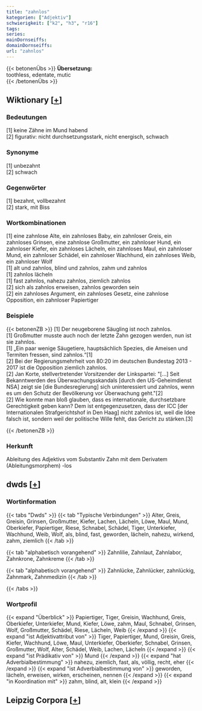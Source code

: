 ```yaml
---
title: "zahnlos"
kategorien: ["Adjektiv"]
schwierigkeit: ["k2", "h3", "r16"]
tags:
series:
mainDornseiffs:
domainDornseiffs:
url: "zahnlos"
---
```


{{< betonenÜbs >}}
**Übersetzung:**  
toothless, edentate, mutic  
{{< /betonenÜbs >}}

## Wiktionary [[+](https://de.wiktionary.org/wiki/zahnlos)]

### Bedeutungen
[1] keine Zähne im Mund habend  
[2] figurativ: nicht durchsetzungsstark, nicht energisch, schwach  

### Synonyme
[1] unbezahnt  
[2] schwach  

### Gegenwörter
[1] bezahnt, vollbezahnt  
[2] stark, mit Biss  

### Wortkombinationen
[1] eine zahnlose Alte, ein zahnloses Baby, ein zahnloser Greis, ein zahnloses Grinsen, eine zahnlose Großmutter, ein zahnloser Hund, ein zahnloser Kiefer, ein zahnloses Lächeln, ein zahnloses Maul, ein zahnloser Mund, ein zahnloser Schädel, ein zahnloser Wachhund, ein zahnloses Weib, ein zahnloser Wolf  
[1] alt und zahnlos, blind und zahnlos, zahm und zahnlos  
[1] zahnlos lächeln  
[1] fast zahnlos, nahezu zahnlos, ziemlich zahnlos  
[2] sich als zahnlos erweisen, zahnlos geworden sein  
[2] ein zahnloses Argument, ein zahnloses Gesetz, eine zahnlose Opposition, ein zahnloser Papiertiger  

### Beispiele
{{< betonenZB >}}
[1] Der neugeborene Säugling ist noch zahnlos.  
[1] Großmutter musste auch noch der letzte Zahn gezogen werden, nun ist sie zahnlos.  
[1] „Ein paar wenige Säugetiere, hauptsächlich Spezies, die Ameisen und Termiten fressen, sind zahnlos.“[1]  
[2] Bei der Regierungsmehrheit von 80:20 im deutschen Bundestag 2013 - 2017 ist die Opposition ziemlich zahnlos.  
[2] Jan Korte, stellvertretender Vorsitzender der Linkspartei: "[…] Seit Bekanntwerden des Überwachungsskandals [durch den US-Geheimdienst NSA] zeigt sie [die Bundesregierung] sich uninteressiert und zahnlos, wenn es um den Schutz der Bevölkerung vor Überwachung geht."[2]  
[2] Wie konnte man bloß glauben, dass es internationale, durchsetzbare Gerechtigkeit geben kann? Dem ist entgegenzusetzen, dass der ICC [der Internationalen Strafgerichtshof in Den Haag] nicht zahnlos ist, weil die Idee falsch ist, sondern weil der politische Wille fehlt, das Gericht zu stärken.[3]  

{{< /betonenZB >}}
### Herkunft
Ableitung des Adjektivs vom Substantiv Zahn mit dem Derivatem (Ableitungsmorphem) -los  



## dwds [[+](https://www.dwds.de/wb/zahnlos)]

### Wortinformation
{{< tabs "Dwds" >}}
{{< tab "Typische Verbindungen" >}}
Alter, Greis, Greisin, Grinsen, Großmutter, Kiefer, Lachen, Lächeln, Löwe, Maul, Mund, Oberkiefer, Papiertiger, Riese, Schnabel, Schädel, Tiger, Unterkiefer, Wachhund, Weib, Wolf, als, blind, fast, geworden, lächeln, nahezu, wirkend, zahm, ziemlich
{{< /tab >}}

{{< tab "alphabetisch vorangehend" >}}
Zahnlilie, Zahnlaut, Zahnlabor, Zahnkrone, Zahnkreme
{{< /tab >}}

{{< tab "alphabetisch vorangehend" >}}
Zahnlücke, Zahnlücker, zahnlückig, Zahnmark, Zahnmedizin
{{< /tab >}}

{{< /tabs >}}

### Wortprofil
{{< expand "Überblick" >}} Papiertiger, Tiger, Greisin, Wachhund, Greis, Oberkiefer, Unterkiefer, Mund, Kiefer, Löwe, zahm, Maul, Schnabel, Grinsen, Wolf, Großmutter, Schädel, Riese, Lächeln, Weib {{< /expand >}}
{{< expand "ist Adjektivattribut von" >}} Tiger, Papiertiger, Mund, Greisin, Greis, Kiefer, Wachhund, Löwe, Maul, Unterkiefer, Oberkiefer, Schnabel, Grinsen, Großmutter, Wolf, Alter, Schädel, Weib, Lachen, Lächeln {{< /expand >}}
{{< expand "ist Prädikativ von" >}} Mund {{< /expand >}}
{{< expand "hat Adverbialbestimmung" >}} nahezu, ziemlich, fast, als, völlig, recht, eher {{< /expand >}}
{{< expand "ist Adverbialbestimmung von" >}} geworden, lächeln, erweisen, wirken, erscheinen, nennen {{< /expand >}}
{{< expand "in Koordination mit" >}} zahm, blind, alt, klein {{< /expand >}}

## Leipzig Corpora [[+](https://corpora.uni-leipzig.de/en/res?word=zahnlos&corpusId=deu_newscrawl-public_2018)]

